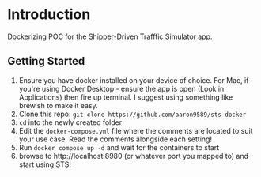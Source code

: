 
# Introduction

Dockerizing POC for the Shipper-Driven Trafffic Simulator app.

## Getting Started

1) Ensure you have docker installed on your device of choice. For Mac, if you're using Docker Desktop - ensure the app is open (Look in Applications) then fire up terminal. I suggest using something like brew.sh to make it easy.
3) Clone this repo: `git clone https://github.com/aaron9589/sts-docker`
4) `cd` into the newly created folder
5) Edit the `docker-compose.yml` file where the comments are located to suit your use case. Read the comments alongside each setting!
6) Run `docker compose up -d` and wait for the containers to start
7) browse to http://localhost:8980 (or whatever port you mapped to) and start using STS!
